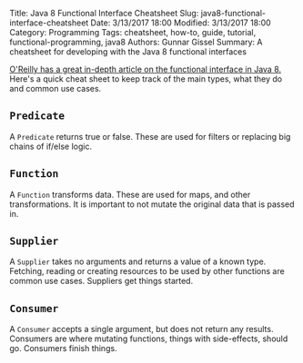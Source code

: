 ﻿Title: Java 8 Functional Interface Cheatsheet
Slug: java8-functional-interface-cheatsheet
Date: 3/13/2017 18:00
Modified: 3/13/2017 18:00
Category: Programming
Tags: cheatsheet, how-to, guide, tutorial, functional-programming, java8
Authors: Gunnar Gissel
Summary: A cheatsheet for developing with the Java 8 functional interfaces


[O'Reilly has a great in-depth article on the functional interface in Java 8.](https://www.oreilly.com/learning/java-8-functional-interfaces)  Here's a quick cheat sheet to keep track of the main types, what they do and common use cases.


`Predicate`
-------------


A `Predicate` returns true or false.  These are used for filters or replacing big chains of if/else logic.


`Function`
-------------


A `Function` transforms data.  These are used for maps, and other transformations.  It is important to not mutate the original data that is passed in.


`Supplier`
-------------


A `Supplier` takes no arguments and returns a value of a known type.  Fetching, reading or creating resources to be used by other functions are common use cases.  Suppliers get things started.


`Consumer`
--------------


A `Consumer` accepts a single argument, but does not return any results.  Consumers are where mutating functions, things with side-effects, should go.  Consumers finish things.